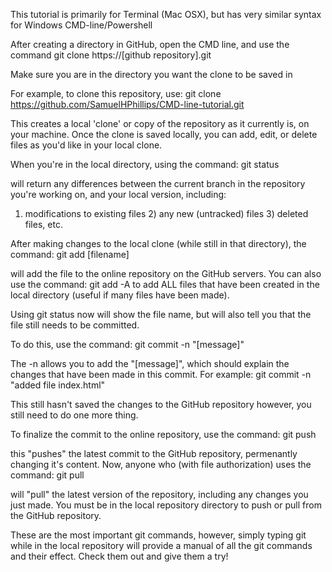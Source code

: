 This tutorial is primarily for Terminal (Mac OSX), but has very similar syntax for Windows CMD-line/Powershell 

After creating a directory in GitHub, open the CMD line, and use the command
git clone  https://[github repository].git

Make sure you are in the directory you want the clone to be saved in

For example, to clone this repository, use:
git clone https://github.com/SamuelHPhillips/CMD-line-tutorial.git

This creates a local 'clone' or copy of the repository as it currently is, on your machine.
Once the clone is saved locally, you can add, edit, or delete files as you'd like in your local clone.

When you're in the local directory, using the command:
git status

will return any differences between the current branch in the repository you're working on, and your local version, including:
1) modifications to existing files 2) any new (untracked) files 3) deleted files, etc.

After making changes to the local clone (while still in that directory), the command:
git add [filename]


will add the file to the online repository on the GitHub servers. 
You can also use the command:
git add -A 
to add ALL files that have been created in the local directory (useful if many files have been made).

Using git status now will show the file name, but will also tell you that the file still needs to be committed.

To do this, use the command:
git commit -n "[message]"

The -n allows you to add the "[message]", which should explain the changes that have been made in this commit. For example:
git commit -n "added file index.html"

This still hasn't saved the changes to the GitHub repository however, you still need to do one more thing.

To finalize the commit to the online repository, use the command:
git push

this "pushes" the latest commit to the GitHub repository, permenantly changing it's content. 
Now, anyone who (with file authorization) uses the command:
git pull

will "pull" the latest version of the repository, including any changes you just made. 
You must be in the local repository directory to push or pull from the GitHub repository. 

These are the most important git commands, however, simply typing 
git
while in the local repository will provide a manual of all the git commands and their effect. Check them out and give them a try!
